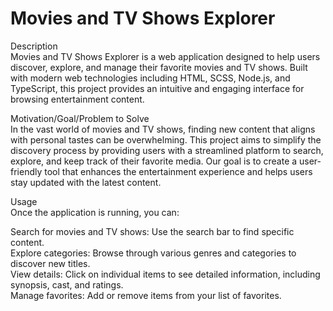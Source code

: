 # Movies and TV Shows Explorer

Description  
Movies and TV Shows Explorer is a web application designed to help users discover, explore, and manage their favorite movies and TV shows. Built with modern web technologies including HTML, SCSS, Node.js, and TypeScript, this project provides an intuitive and engaging interface for browsing entertainment content.

Motivation/Goal/Problem to Solve  
In the vast world of movies and TV shows, finding new content that aligns with personal tastes can be overwhelming. This project aims to simplify the discovery process by providing users with a streamlined platform to search, explore, and keep track of their favorite media. Our goal is to create a user-friendly tool that enhances the entertainment experience and helps users stay updated with the latest content.

Usage  
Once the application is running, you can:  

Search for movies and TV shows: Use the search bar to find specific content.  
Explore categories: Browse through various genres and categories to discover new titles.  
View details: Click on individual items to see detailed information, including synopsis, cast, and ratings.  
Manage favorites: Add or remove items from your list of favorites.  
